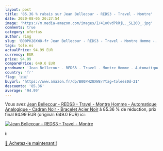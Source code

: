 ```yaml
---
layout: post
title: '85.36 % rabais sur Jean Bellecour - REDS3 - Travel - Montre'
date: 2020-08-05 20:27:54
image: 'https://m.media-amazon.com/images/I/41o0vdPkRjL._SL200_.jpg'
comments: true
category: ofertas
author: ring
slug: 'B00PH28XW8-fr Jean Bellecour - REDS3 - Travel - Montre Homme -...'
tags: tole.es
actualPrice: 94.99 EUR
currency: EUR
price: 94.99
comparePrice: 649.0 EUR
prodname: 'Jean Bellecour - REDS3 - Travel - Montre Homme - Automatique Analogique - Cadran Noir - Bracelet Acier Noir'
country: 'fr'
flag: '🇫🇷'
buyurl: 'https://www.amazon.fr/dp/B00PH28XW8/?tag=tolees0d-21'
descuento: '85.36'
average: '94.99'
---
```


Vous avez [Jean Bellecour - REDS3 - Travel - Montre Homme - Automatique Analogique - Cadran Noir - Bracelet Acier Noir](https://www.amazon.fr/dp/B00PH28XW8/?tag=tolees0d-21)  à  85.36 % de réduction, prix final  94.99 EUR (original: 649.0 EUR) ici:

[![Jean Bellecour - REDS3 - Travel - Montre](https://m.media-amazon.com/images/I/41o0vdPkRjL._SL200_.jpg)](https://www.amazon.fr/dp/B00PH28XW8/?tag=tolees0d-21)

ℹ️:


[🛒 Achetez-le maintenant!!](https://www.amazon.fr/dp/B00PH28XW8/?tag=tolees0d-21)
